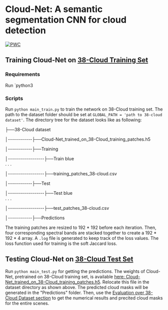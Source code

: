 # Cloud-Net: A semantic segmentation CNN for cloud detection

[![PWC](https://img.shields.io/endpoint.svg?url=https://paperswithcode.com/badge/cloud-net-an-end-to-end-cloud-detection-1/semantic-segmentation-on-38-cloud)](https://paperswithcode.com/sota/semantic-segmentation-on-38-cloud?p=cloud-net-an-end-to-end-cloud-detection-1)

## Training Cloud-Net on [38-Cloud Training Set](https://github.com/SorourMo/38-Cloud-A-Cloud-Segmentation-Dataset)

### Requirements
Run `python3 

### Scripts
Run ```python main_train.py``` to train the network on 38-Cloud training set. The path to the dataset folder should be set at ```GLOBAL_PATH = 'path to 38-cloud dataset'```. The directory tree for the dataset looks like as following:

├──38-Cloud dataset

│------------├──Cloud-Net_trained_on_38-Cloud_training_patches.h5

│------------├──Training

│------------------├──Train blue<br/>
                      .
                      .
                      .

│------------------├──training_patches_38-cloud.csv

│------------├──Test

│------------------├──Test blue<br/>
                      .
                      .
                      .

│------------------├──test_patches_38-cloud.csv

│------------├──Predictions


The training patches are resized to 192 * 192 before each iteration. Then, four corresponding spectral bands are stacked together to create a 192 * 192 * 4 array. A ```.log``` file is generated to keep track of the loss values. The loss function used for training is the soft Jaccard loss.

## Testing Cloud-Net on [38-Cloud Test Set](https://github.com/SorourMo/38-Cloud-A-Cloud-Segmentation-Dataset)
Run ```python main_test.py``` for getting the predictions. The weights of Cloud-Net, pretrained on 38-Cloud training set, is available [here: Cloud-Net_trained_on_38-Cloud_training_patches.h5](https://vault.sfu.ca/index.php/s/2Xk6ZRbwfnjrOtu). Relocate this file in the dataset directory as shown above. The predicted cloud masks will be generated in the "Predictions" folder. Then, use the [Evaluation over 38-Cloud Dataset section](https://github.com/SorourMo/38-Cloud-A-Cloud-Segmentation-Dataset#evaluation-over-38-cloud-dataset) to get the numerical results and precited cloud masks for the entire scenes. 
